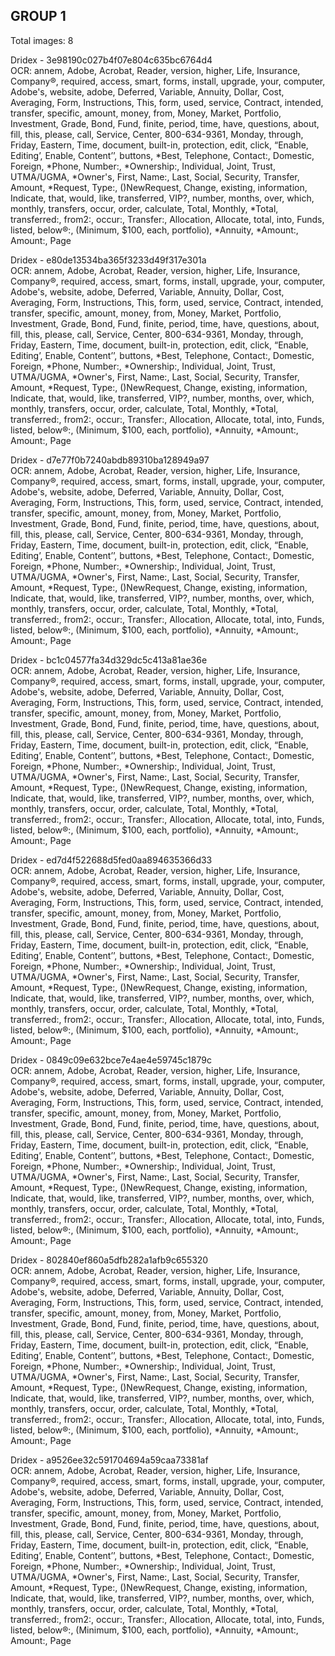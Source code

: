 ## GROUP 1
Total images: 8  

Dridex - 3e98190c027b4f07e804c635bc6764d4  
OCR: annem, Adobe, Acrobat, Reader, version, higher, Life, Insurance, Company®, required, access, smart, forms, install, upgrade, your, computer, Adobe's, website, adobe, Deferred, Variable, Annuity, Dollar, Cost, Averaging, Form, Instructions, This, form, used, service, Contract, intended, transfer, specific, amount, money, from, Money, Market, Portfolio, Investment, Grade, Bond, Fund, finite, period, time, have, questions, about, fill, this, please, call, Service, Center, 800-634-9361, Monday, through, Friday, Eastern, Time, document, built-in, protection, edit, click, “Enable, Editing’, Enable, Content’’, buttons, *Best, Telephone, Contact:, Domestic, Foreign, *Phone, Number:, *Ownership:, Individual, Joint, Trust, UTMA/UGMA, *Owner's, First, Name:, Last, Social, Security, Transfer, Amount, *Request, Type:, ()NewRequest, Change, existing, information, Indicate, that, would, like, transferred, VIP?, number, months, over, which, monthly, transfers, occur, order, calculate, Total, Monthly, *Total, transferred:, from2:, occur:, Transfer:, Allocation, Allocate, total, into, Funds, listed, below®:, (Minimum, $100, each, portfolio), *Annuity, *Amount:, Amount:, Page  

Dridex - e80de13534ba365f3233d49f317e301a  
OCR: annem, Adobe, Acrobat, Reader, version, higher, Life, Insurance, Company®, required, access, smart, forms, install, upgrade, your, computer, Adobe's, website, adobe, Deferred, Variable, Annuity, Dollar, Cost, Averaging, Form, Instructions, This, form, used, service, Contract, intended, transfer, specific, amount, money, from, Money, Market, Portfolio, Investment, Grade, Bond, Fund, finite, period, time, have, questions, about, fill, this, please, call, Service, Center, 800-634-9361, Monday, through, Friday, Eastern, Time, document, built-in, protection, edit, click, “Enable, Editing’, Enable, Content’’, buttons, *Best, Telephone, Contact:, Domestic, Foreign, *Phone, Number:, *Ownership:, Individual, Joint, Trust, UTMA/UGMA, *Owner's, First, Name:, Last, Social, Security, Transfer, Amount, *Request, Type:, ()NewRequest, Change, existing, information, Indicate, that, would, like, transferred, VIP?, number, months, over, which, monthly, transfers, occur, order, calculate, Total, Monthly, *Total, transferred:, from2:, occur:, Transfer:, Allocation, Allocate, total, into, Funds, listed, below®:, (Minimum, $100, each, portfolio), *Annuity, *Amount:, Amount:, Page  

Dridex - d7e77f0b7240abdb89310ba128949a97  
OCR: annem, Adobe, Acrobat, Reader, version, higher, Life, Insurance, Company®, required, access, smart, forms, install, upgrade, your, computer, Adobe's, website, adobe, Deferred, Variable, Annuity, Dollar, Cost, Averaging, Form, Instructions, This, form, used, service, Contract, intended, transfer, specific, amount, money, from, Money, Market, Portfolio, Investment, Grade, Bond, Fund, finite, period, time, have, questions, about, fill, this, please, call, Service, Center, 800-634-9361, Monday, through, Friday, Eastern, Time, document, built-in, protection, edit, click, “Enable, Editing’, Enable, Content’’, buttons, *Best, Telephone, Contact:, Domestic, Foreign, *Phone, Number:, *Ownership:, Individual, Joint, Trust, UTMA/UGMA, *Owner's, First, Name:, Last, Social, Security, Transfer, Amount, *Request, Type:, ()NewRequest, Change, existing, information, Indicate, that, would, like, transferred, VIP?, number, months, over, which, monthly, transfers, occur, order, calculate, Total, Monthly, *Total, transferred:, from2:, occur:, Transfer:, Allocation, Allocate, total, into, Funds, listed, below®:, (Minimum, $100, each, portfolio), *Annuity, *Amount:, Amount:, Page  

Dridex - bc1c04577fa34d329dc5c413a81ae36e  
OCR: annem, Adobe, Acrobat, Reader, version, higher, Life, Insurance, Company®, required, access, smart, forms, install, upgrade, your, computer, Adobe's, website, adobe, Deferred, Variable, Annuity, Dollar, Cost, Averaging, Form, Instructions, This, form, used, service, Contract, intended, transfer, specific, amount, money, from, Money, Market, Portfolio, Investment, Grade, Bond, Fund, finite, period, time, have, questions, about, fill, this, please, call, Service, Center, 800-634-9361, Monday, through, Friday, Eastern, Time, document, built-in, protection, edit, click, “Enable, Editing’, Enable, Content’’, buttons, *Best, Telephone, Contact:, Domestic, Foreign, *Phone, Number:, *Ownership:, Individual, Joint, Trust, UTMA/UGMA, *Owner's, First, Name:, Last, Social, Security, Transfer, Amount, *Request, Type:, ()NewRequest, Change, existing, information, Indicate, that, would, like, transferred, VIP?, number, months, over, which, monthly, transfers, occur, order, calculate, Total, Monthly, *Total, transferred:, from2:, occur:, Transfer:, Allocation, Allocate, total, into, Funds, listed, below®:, (Minimum, $100, each, portfolio), *Annuity, *Amount:, Amount:, Page  

Dridex - ed7d4f522688d5fed0aa894635366d33  
OCR: annem, Adobe, Acrobat, Reader, version, higher, Life, Insurance, Company®, required, access, smart, forms, install, upgrade, your, computer, Adobe's, website, adobe, Deferred, Variable, Annuity, Dollar, Cost, Averaging, Form, Instructions, This, form, used, service, Contract, intended, transfer, specific, amount, money, from, Money, Market, Portfolio, Investment, Grade, Bond, Fund, finite, period, time, have, questions, about, fill, this, please, call, Service, Center, 800-634-9361, Monday, through, Friday, Eastern, Time, document, built-in, protection, edit, click, “Enable, Editing’, Enable, Content’’, buttons, *Best, Telephone, Contact:, Domestic, Foreign, *Phone, Number:, *Ownership:, Individual, Joint, Trust, UTMA/UGMA, *Owner's, First, Name:, Last, Social, Security, Transfer, Amount, *Request, Type:, ()NewRequest, Change, existing, information, Indicate, that, would, like, transferred, VIP?, number, months, over, which, monthly, transfers, occur, order, calculate, Total, Monthly, *Total, transferred:, from2:, occur:, Transfer:, Allocation, Allocate, total, into, Funds, listed, below®:, (Minimum, $100, each, portfolio), *Annuity, *Amount:, Amount:, Page  

Dridex - 0849c09e632bce7e4ae4e59745c1879c  
OCR: annem, Adobe, Acrobat, Reader, version, higher, Life, Insurance, Company®, required, access, smart, forms, install, upgrade, your, computer, Adobe's, website, adobe, Deferred, Variable, Annuity, Dollar, Cost, Averaging, Form, Instructions, This, form, used, service, Contract, intended, transfer, specific, amount, money, from, Money, Market, Portfolio, Investment, Grade, Bond, Fund, finite, period, time, have, questions, about, fill, this, please, call, Service, Center, 800-634-9361, Monday, through, Friday, Eastern, Time, document, built-in, protection, edit, click, “Enable, Editing’, Enable, Content’’, buttons, *Best, Telephone, Contact:, Domestic, Foreign, *Phone, Number:, *Ownership:, Individual, Joint, Trust, UTMA/UGMA, *Owner's, First, Name:, Last, Social, Security, Transfer, Amount, *Request, Type:, ()NewRequest, Change, existing, information, Indicate, that, would, like, transferred, VIP?, number, months, over, which, monthly, transfers, occur, order, calculate, Total, Monthly, *Total, transferred:, from2:, occur:, Transfer:, Allocation, Allocate, total, into, Funds, listed, below®:, (Minimum, $100, each, portfolio), *Annuity, *Amount:, Amount:, Page  

Dridex - 802840ef860a5dfb282a1afb9c655320  
OCR: annem, Adobe, Acrobat, Reader, version, higher, Life, Insurance, Company®, required, access, smart, forms, install, upgrade, your, computer, Adobe's, website, adobe, Deferred, Variable, Annuity, Dollar, Cost, Averaging, Form, Instructions, This, form, used, service, Contract, intended, transfer, specific, amount, money, from, Money, Market, Portfolio, Investment, Grade, Bond, Fund, finite, period, time, have, questions, about, fill, this, please, call, Service, Center, 800-634-9361, Monday, through, Friday, Eastern, Time, document, built-in, protection, edit, click, “Enable, Editing’, Enable, Content’’, buttons, *Best, Telephone, Contact:, Domestic, Foreign, *Phone, Number:, *Ownership:, Individual, Joint, Trust, UTMA/UGMA, *Owner's, First, Name:, Last, Social, Security, Transfer, Amount, *Request, Type:, ()NewRequest, Change, existing, information, Indicate, that, would, like, transferred, VIP?, number, months, over, which, monthly, transfers, occur, order, calculate, Total, Monthly, *Total, transferred:, from2:, occur:, Transfer:, Allocation, Allocate, total, into, Funds, listed, below®:, (Minimum, $100, each, portfolio), *Annuity, *Amount:, Amount:, Page  

Dridex - a9526ee32c591704694a59caa73381af  
OCR: annem, Adobe, Acrobat, Reader, version, higher, Life, Insurance, Company®, required, access, smart, forms, install, upgrade, your, computer, Adobe's, website, adobe, Deferred, Variable, Annuity, Dollar, Cost, Averaging, Form, Instructions, This, form, used, service, Contract, intended, transfer, specific, amount, money, from, Money, Market, Portfolio, Investment, Grade, Bond, Fund, finite, period, time, have, questions, about, fill, this, please, call, Service, Center, 800-634-9361, Monday, through, Friday, Eastern, Time, document, built-in, protection, edit, click, “Enable, Editing’, Enable, Content’’, buttons, *Best, Telephone, Contact:, Domestic, Foreign, *Phone, Number:, *Ownership:, Individual, Joint, Trust, UTMA/UGMA, *Owner's, First, Name:, Last, Social, Security, Transfer, Amount, *Request, Type:, ()NewRequest, Change, existing, information, Indicate, that, would, like, transferred, VIP?, number, months, over, which, monthly, transfers, occur, order, calculate, Total, Monthly, *Total, transferred:, from2:, occur:, Transfer:, Allocation, Allocate, total, into, Funds, listed, below®:, (Minimum, $100, each, portfolio), *Annuity, *Amount:, Amount:, Page  


